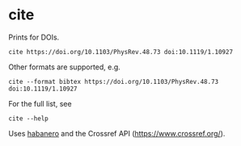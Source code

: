 # cite

Prints for DOIs.
```
cite https://doi.org/10.1103/PhysRev.48.73 doi:10.1119/1.10927
```

Other formats are supported, e.g.

```
cite --format bibtex https://doi.org/10.1103/PhysRev.48.73 doi:10.1119/1.10927
```

For the full list, see
```
cite --help
```

Uses [habanero](https://github.com/sckott/habanero) and
the Crossref API (https://www.crossref.org/).
